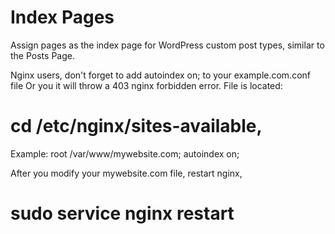 # Index Pages
Assign pages as the index page for WordPress custom post types, similar to the Posts Page.

Nginx users, don't forget to add autoindex on; to your example.com.conf file Or you it will throw a 403 nginx forbidden error. 
File is located:

# cd /etc/nginx/sites-available,

Example:
 root /var/www/mywebsite.com;
    	autoindex on;

After you modify your mywebsite.com file, restart nginx,
# sudo service nginx restart
